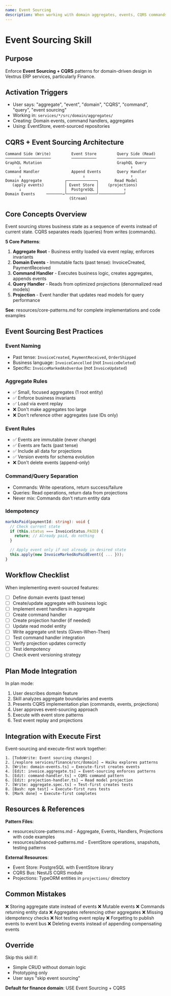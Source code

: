 ```yaml
---
name: Event Sourcing
description: When working with domain aggregates, events, CQRS commands/queries, or EventStore, activate this skill to enforce event sourcing and CQRS patterns. Use when user says "aggregate", "event", "domain", "CQRS", "command", "event sourcing", or when modifying domain logic in finance service.
---
```


# Event Sourcing Skill

## Purpose
Enforce **Event Sourcing + CQRS** patterns for domain-driven design in Vextrus ERP services, particularly Finance.

## Activation Triggers
- User says: "aggregate", "event", "domain", "CQRS", "command", "query", "event sourcing"
- Working in: `services/*/src/domain/aggregates/`
- Creating: Domain events, command handlers, aggregates
- Using: EventStore, event-sourced repositories

## CQRS + Event Sourcing Architecture

```
Command Side (Write)         Event Store         Query Side (Read)
────────────────────         ───────────         ─────────────────
GraphQL Mutation                                 GraphQL Query
      ↓                                                ↑
Command Handler              Append Events       Query Handler
      ↓                           ↓                    ↑
Domain Aggregate          ┌─────────────┐       Read Model
   (apply events)         │ Event Store │    (projections)
      ↓                   │  PostgreSQL │           ↑
Domain Events     ───────→└─────────────┘───────────┘
                            (Stream)
```

## Core Concepts Overview

Event sourcing stores business state as a sequence of events instead of current state. CQRS separates reads (queries) from writes (commands).

**5 Core Patterns**:

1. **Aggregate Root** - Business entity loaded via event replay, enforces invariants
2. **Domain Events** - Immutable facts (past tense): InvoiceCreated, PaymentReceived
3. **Command Handler** - Executes business logic, creates aggregates, appends events
4. **Query Handler** - Reads from optimized projections (denormalized read models)
5. **Projection** - Event handler that updates read models for query performance

**See**: resources/core-patterns.md for complete implementations and code examples

## Event Sourcing Best Practices

### Event Naming
- Past tense: `InvoiceCreated`, `PaymentReceived`, `OrderShipped`
- Business language: `InvoiceCancelled` (not `InvoiceDeleted`)
- Specific: `InvoiceMarkedAsOverdue` (not `InvoiceUpdated`)

### Aggregate Rules
- ✅ Small, focused aggregates (1 root entity)
- ✅ Enforce business invariants
- ✅ Load via event replay
- ❌ Don't make aggregates too large
- ❌ Don't reference other aggregates (use IDs only)

### Event Rules
- ✅ Events are immutable (never change)
- ✅ Events are facts (past tense)
- ✅ Include all data for projections
- ✅ Version events for schema evolution
- ❌ Don't delete events (append-only)

### Command/Query Separation
- Commands: Write operations, return success/failure
- Queries: Read operations, return data from projections
- Never mix: Commands don't return entity data

### Idempotency
```typescript
markAsPaid(paymentId: string): void {
  // Check current state
  if (this.status === InvoiceStatus.PAID) {
    return; // Already paid, do nothing
  }

  // Apply event only if not already in desired state
  this.apply(new InvoiceMarkedAsPaidEvent({ ... }));
}
```

## Workflow Checklist

When implementing event-sourced features:

- [ ] Define domain events (past tense)
- [ ] Create/update aggregate with business logic
- [ ] Implement event handlers in aggregate
- [ ] Create command handler
- [ ] Create projection handler (if needed)
- [ ] Update read model entity
- [ ] Write aggregate unit tests (Given-When-Then)
- [ ] Test command handler integration
- [ ] Verify projection updates correctly
- [ ] Test idempotency
- [ ] Check event versioning strategy

## Plan Mode Integration

In plan mode:
1. User describes domain feature
2. Skill analyzes aggregate boundaries and events
3. Presents CQRS implementation plan (commands, events, projections)
4. User approves event-sourcing approach
5. Execute with event store patterns
6. Test event replay and projections

## Integration with Execute First

Event-sourcing and execute-first work together:

```
1. [TodoWrite: Event sourcing changes]
2. [/explore services/finance/src/domain] → Haiku explores patterns
3. [Write: domain-events.ts] → Execute-first creates events
4. [Edit: invoice.aggregate.ts] → Event-sourcing enforces patterns
5. [Edit: command-handler.ts] → CQRS command pattern
6. [Edit: projection-handler.ts] → Read model projection
7. [Write: aggregate.spec.ts] → Test-first creates tests
8. [Bash: npm test] → Execute-first runs tests
9. [Mark done] → Execute-first completes
```

## Resources & References

**Pattern Files**:
- resources/core-patterns.md - Aggregate, Events, Handlers, Projections with code examples
- resources/advanced-patterns.md - EventStore operations, snapshots, testing patterns

**External Resources**:
- Event Store: PostgreSQL with EventStore library
- CQRS Bus: NestJS CQRS module
- Projections: TypeORM entities in `projections/` directory

## Common Mistakes

❌ Storing aggregate state instead of events
❌ Mutable events
❌ Commands returning entity data
❌ Aggregates referencing other aggregates
❌ Missing idempotency checks
❌ Not testing event replay
❌ Forgetting to publish events to event bus
❌ Deleting events instead of appending compensating events

## Override

Skip this skill if:
- Simple CRUD without domain logic
- Prototyping only
- User says "skip event sourcing"

**Default for finance domain**: USE Event Sourcing + CQRS
